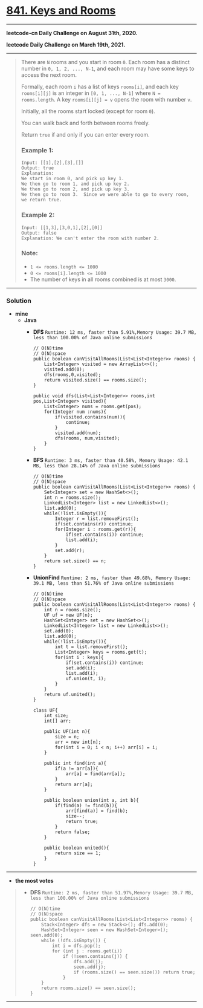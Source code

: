 # [841. Keys and Rooms](https://leetcode.com/problems/keys-and-rooms/)
---

**leetcode-cn Daily Challenge on August 31th, 2020.**

**leetcode Daily Challenge on March 19th, 2021.**

---

> There are `N` rooms and you start in room `0`.  Each room has a distinct number in `0, 1, 2, ..., N-1`, and each room may have some keys to access the next room.
>
> Formally, each room `i` has a list of keys `rooms[i]`, and each key `rooms[i][j]` is an integer in `[0, 1, ..., N-1]` where `N = rooms.length`.  A key `rooms[i][j] = v` opens the room with number `v`.
>
> Initially, all the rooms start locked (except for room `0`).
>
> You can walk back and forth between rooms freely.
>
> Return `true` if and only if you can enter every room.
>
> ### Example 1:
> ```
> Input: [[1],[2],[3],[]]
> Output: true
> Explanation:
> We start in room 0, and pick up key 1.
> We then go to room 1, and pick up key 2.
> We then go to room 2, and pick up key 3.
> We then go to room 3.  Since we were able to go to every room, we return true.
> ```
>
> ### Example 2:
> ```
> Input: [[1,3],[3,0,1],[2],[0]]
> Output: false
> Explanation: We can't enter the room with number 2.
> ```
>
> ### Note:
> * `1 <= rooms.length <= 1000`
> * `0 <= rooms[i].length <= 1000`
> * The number of keys in all rooms combined is at most `3000`.

---

### Solution
* **mine**
  * **Java** 
    * **DFS** `Runtime: 12 ms, faster than 5.91%,Memory Usage: 39.7 MB, less than 100.00% of Java online submissions`
      ```
      // O(N)time
      // O(N)space
      public boolean canVisitAllRooms(List<List<Integer>> rooms) {
          List<Integer> visited = new ArrayList<>();
          visited.add(0);
          dfs(rooms,0,visited);
          return visited.size() == rooms.size();
      }

      public void dfs(List<List<Integer>> rooms,int pos,List<Integer> visited){
          List<Integer> nums = rooms.get(pos);
          for(Integer num :nums){
              if(visited.contains(num)){
                  continue;
              }
              visited.add(num);
              dfs(rooms, num,visited);
          }
      }
      ```

    * **BFS** `Runtime: 3 ms, faster than 40.58%, Memory Usage: 42.1 MB, less than 28.14% of Java online submissions`
      ```
      // O(N)time
      // O(N)space
      public boolean canVisitAllRooms(List<List<Integer>> rooms) {
          Set<Integer> set = new HashSet<>();
          int n = rooms.size();
          LinkedList<Integer> list = new LinkedList<>();
          list.add(0);
          while(!list.isEmpty()){
              Integer r = list.removeFirst();
              if(set.contains(r)) continue;
              for(Integer i : rooms.get(r)){
                  if(set.contains(i)) continue;
                  list.add(i);
              }
              set.add(r);
          }
          return set.size() == n;
      }
      ```
    * **UnionFind** `Runtime: 2 ms, faster than 49.68%, Memory Usage: 39.1 MB, less than 51.76% of Java online submissions`
      ```
      // O(N)time
      // O(N)space
      public boolean canVisitAllRooms(List<List<Integer>> rooms) {
          int n = rooms.size();
          UF uf = new UF(n);
          HashSet<Integer> set = new HashSet<>();
          LinkedList<Integer> list = new LinkedList<>();
          set.add(0);
          list.add(0);
          while(!list.isEmpty()){
              int t = list.removeFirst();
              List<Integer> keys = rooms.get(t);
              for(int i : keys){
                  if(set.contains(i)) continue;
                  set.add(i);
                  list.add(i);
                  uf.union(t, i);
              }
          }
          return uf.united();
      }
      
      class UF{
          int size;
          int[] arr;
          
          public UF(int n){
              size = n;
              arr = new int[n];
              for(int i = 0; i < n; i++) arr[i] = i;
          }
          
          public int find(int a){
              if(a != arr[a]){
                  arr[a] = find(arr[a]);
              }
              return arr[a];
          }
          
          public boolean union(int a, int b){
              if(find(a) != find(b)){
                  arr[find(a)] = find(b);
                  size--;
                  return true;
              }
              return false;
          }
          
          public boolean united(){
              return size == 1;
          }
      }
      ```

---

* **the most votes** 
>  * **DFS** `Runtime: 2 ms, faster than 51.97%,Memory Usage: 39.7 MB, less than 100.00% of Java online submissions`
>    ```
>    // O(N)time
>    // O(N)space
>    public boolean canVisitAllRooms(List<List<Integer>> rooms) {
>        Stack<Integer> dfs = new Stack<>(); dfs.add(0);
>        HashSet<Integer> seen = new HashSet<Integer>(); seen.add(0);
>        while (!dfs.isEmpty()) {
>            int i = dfs.pop();
>            for (int j : rooms.get(i))
>                if (!seen.contains(j)) {
>                    dfs.add(j);
>                    seen.add(j);
>                    if (rooms.size() == seen.size()) return true;
>                }
>        }
>        return rooms.size() == seen.size();
>    }
>    ```

---
